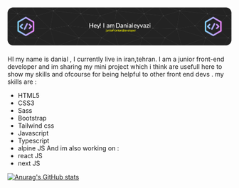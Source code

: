 ![I am GitHub Readme Generator's creator](https://github.com/danialeyz/danialeyz/blob/main/github-header-image.png)
-------------------
HI my name is danial , I currently live in iran,tehran. I am a junior front-end developer and im sharing my mini project which i think are usefull here to show my skills and ofcourse for being helpful to other front end devs .
my skills are :
- HTML5
- CSS3
- Sass
- Bootstrap
- Tailwind css
- Javascript 
- Typescript 
- alpine JS
And im also working on :
-  react JS 
-  next JS

[![Anurag's GitHub stats](https://github-readme-stats.vercel.app/api?username=danialeyz)](https://github.com/anuraghazra/github-readme-stats)
